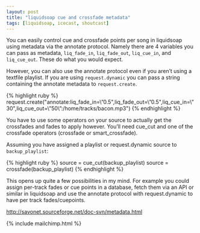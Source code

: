 ```yaml
---
layout: post
title: "liquidsoap cue and crossfade metadata"
tags: [liquidsoap, icecast, shoutcast]
---
```


You can easily control cue and crossfade points per song in liquidsoap using metadata via the annotate protocol. Namely there are 4 variables you can pass as metadata, `liq_fade_in`, `liq_fade_out`, `liq_cue_in`, and `liq_cue_out`. These do what you would expect.

However, you can also use the annotate protocol even if you aren’t using a textfile playlist. If you are using `request.dynamic` you can pass a string containing the annotate metadata to `request.create`.

{% highlight ruby %}
request.create("annotate:liq_fade_in=\”0.5",liq_fade_out=\”0.5\",liq_cue_in=\”30\",liq_cue_out=\”50\”:/home/tracks/bacon.mp3")
{% endhighlight %}

You have to use some operators on your source to actually get the crossfades and fades to apply however. You’ll need cue_cut and one of the crossfade operators (crossfade or smart_crossfade).

Assuming you have assigned a playlist or request.dynamic source to `backup_playlist`:

{% highlight ruby %}
source = cue_cut(backup_playlist)
source = crossfade(backup_playlist)
{% endhighlight %}

This opens up quite a few possibilities in my mind. For example you could assign per-track fades or cue points in a database, fetch them via an API or similar in liquidsoap and use the annotate protocol with request.dynamic to have per track fades/cuepoints.

http://savonet.sourceforge.net/doc-svn/metadata.html

{% include mailchimp.html %}

